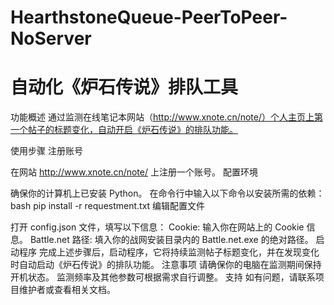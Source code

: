 # HearthstoneQueue-PeerToPeer-NoServer

# 自动化《炉石传说》排队工具

功能概述
通过监测在线笔记本网站（http://www.xnote.cn/note/）个人主页上第一个帖子的标题变化，自动开启《炉石传说》的排队功能。

使用步骤
注册账号

在网站 http://www.xnote.cn/note/ 上注册一个账号。
配置环境

确保你的计算机上已安装 Python。
在命令行中输入以下命令以安装所需的依赖：
bash
pip install -r requestment.txt
编辑配置文件

打开 config.json 文件，填写以下信息：
Cookie: 输入你在网站上的 Cookie 信息。
Battle.net 路径: 填入你的战网安装目录内的 Battle.net.exe 的绝对路径。
启动程序
完成上述步骤后，启动程序，它将持续监测帖子标题变化，并在发现变化时自动启动《炉石传说》的排队功能。
注意事项
请确保你的电脑在监测期间保持开机状态。
监测频率及其他参数可根据需求自行调整。
支持
如有问题，请联系项目维护者或查看相关文档。
